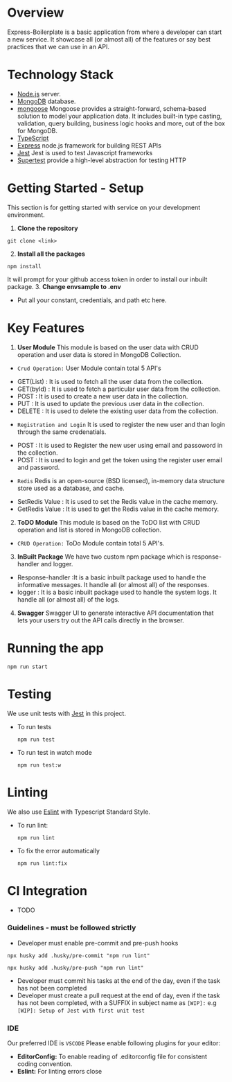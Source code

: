 # Overview

Express-Boilerplate is a basic application from where a developer can start a new service. It showcase all (or almost all) of the features or say best practices that we can use in an API.
# Technology Stack
 * [Node.js](https://nodejs.org) server.
 * [MongoDB](https://docs.mongodb.com/) database.
 * [mongoose](http://mongoosejs.com/) Mongoose provides a straight-forward, schema-based solution to model your application data. It includes built-in type casting, validation, query building, business logic hooks and more, out of the box for MongoDB.
 * [TypeScript](https://www.typescriptlang.org/docs/home.html)
 * [Express](https://expressjs.com/) node.js framework for building REST APIs
 * [Jest](https://jestjs.io/docs/en/getting-started) Jest is used to test Javascript frameworks
 * [Supertest](https://www.npmjs.com/package/supertest) provide a high-level abstraction for testing HTTP
# Getting Started - Setup
This section is for getting started with service on your development environment.
1. **Clone the repository**
  ```
  git clone <link>
  ```
2. **Install all the packages**
  ```
  npm install
   ``` 
  It will prompt for your github access token in order to install our inbuilt package.
3. **Change  envsample to .env** 
  - Put all your constant, credentials, and path etc here.
# Key Features
1. **User Module** This module is based on the user data with CRUD operation and user data is stored in MongoDB Collection.
  * `Crud Operation:` User Module contain total 5 API's 
  - GET(List) : It is used to fetch all the user data from the collection.
  - GET(byId) : It is used to fetch a particular user data from the collection.
  - POST : It is used to create a new user data in the collection.
  - PUT : It is used to update the previous user data in the collection.
  - DELETE : It is used to delete the existing user data from the collection.
  * `Registration and Login` It is used to register the new user and than login through the same credenatials.
  - POST : It is used to Register the new user using email and passoword in the collection.
  - POST : It is used to login and get the token using the register user email and password.
  * `Redis` Redis is an open-source (BSD licensed), in-memory data structure store used as a database, and cache.
  - SetRedis Value : It is used to set the Redis value in the cache memory.
  - GetRedis Value : It is used to get the Redis value in the cache memory.
2. **ToDO Module** This module is based on the ToDO list with CRUD operation and list is stored in MongoDB collection.  
  * `CRUD Operation:` ToDo Module contain total 5 API's.
3. **InBuilt Package** We have two custom npm package which is response-handler and logger.
  - Response-handler :It is a basic inbuilt package used to handle the informative messages. It handle all (or almost all) of the responses. 
  - logger : It is a basic inbuilt package used to handle the system logs. It handle all (or almost all) of the logs. 
4. **Swagger** Swagger UI to generate interactive API documentation that lets your users try out the API calls directly in the browser.
# Running the app
 ```
 npm run start
  ```
# Testing
We use unit tests with [Jest](https://github.com/facebook/jest) in this project.

- To run tests
  ```
  npm run test
  ```
- To run test in watch mode
  ```
  npm run test:w
  ```  
# Linting
We also use [Eslint](https://github.com/eslint/eslint) with Typescript Standard Style.
- To run lint:
  ```
  npm run lint
  ```
- To fix the error automatically
  ```
  npm run lint:fix
  ```
# CI Integration
  - TODO
### Guidelines - must be followed strictly
  - Developer must enable pre-commit and pre-push hooks
  ```
  npx husky add .husky/pre-commit "npm run lint"
  ```
  ```
  npx husky add .husky/pre-push "npm run lint"
  ```
  - Developer must commit his tasks at the end of the day, even if the task has not been completed
  - Developer must create a pull request at the end of day, even if the task has not been completed, with a SUFFIX in subject name as `[WIP]:` e.g 
  `[WIP]: Setup of Jest with first unit test`
### IDE
Our preferred IDE is `VSCODE`
Please enable following plugins for your editor:
- **EditorConfig:** To enable reading of .editorconfig file for consistent coding convention.
- **Eslint:** For linting errors
close
